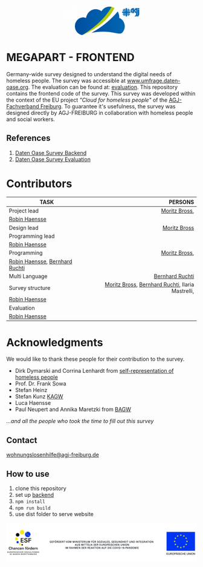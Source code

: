 <p align="center"><a target="_blank" rel="noopener noreferrer"><img width="200" src="docs/logo.png" alt="Vue logo"></a></p>

# MEGAPART - FRONTEND
Germany-wide survey designed to understand the digital needs of homeless people. The survey was accessible at www.umfrage.daten-oase.org. The evaluation can be found at: [evaluation]( https://github.com/AGJ-Freiburg/megapart_evaluation). This repository contains the frontend code of the survey. This survey was developed within the context of the EU project *"Cloud for homeless people"* of the [AGJ-Fachverband Freiburg](https://agj-freiburg.de). To guarantee it's usefulness, the survey was designed directly by AGJ-FREIBURG in collaboration with homeless people and social workers.

## References
1. [Daten Oase Survey Backend](https://github.com/AGJ-Freiburg/DO-survey-backend)
2. [Daten Oase Survey Evaluation](https://github.com/AGJ-Freiburg/DO-survey-evaluation)


# Contributors
| TASK                  | PERSONS                                                          | 
| -------------         |-------------:                                                    | 
| Project lead          | [Moritz Bross](https://github.com/MoritzBross), 
[Robin Haensse](https://github.com/StandardWobin)                                      |
| Design lead           | [Moritz Bross](https://github.com/MoritzBross)                                                     |
| Programming lead      | 
[Robin Haensse](https://github.com/StandardWobin)                                                    | 
| Programming           | [Moritz Bross](https://github.com/MoritzBross), 
[Robin Haensse](https://github.com/StandardWobin), [Bernhard Ruchti](https://github.com/bernhardlruchti)                    | 
| Multi Language        |  [Bernhard Ruchti](https://github.com/bernhardlruchti)                                                 | 
| Survey structure      | [Moritz Bross](https://github.com/MoritzBross), [Bernhard Ruchti](https://github.com/bernhardlruchti), Ilaria Mastrelli, 
[Robin Haensse](https://github.com/StandardWobin)   | 
| Evaluation            | 
[Robin Haensse](https://github.com/StandardWobin)                                                    | 

# Acknowledgments
We would like to thank these people for their contribution to the survey. 
* Dirk Dymarski and Corrina Lenhardt from [self-representation of homeless people](https://selbstvertretung-wohnungsloser-menschen.org/)
* Prof. Dr. Frank Sowa
* Stefan Heinz
* Stefan Kunz [KAGW](https://www.kagw.de/)
* Luca Haensse
* Paul Neupert and Annika Maretzki from [BAGW](https://www.bagw.de)

*...and all the people who took the time to fill out this survey*


## Contact
wohnungslosenhilfe@agj-freiburg.de


## How to use
1. clone this repository
2. set up [backend]( https://github.com/AGJ-Freiburg/megapart_evaluation)
3. ```npm install```
4. ```npm run build```
5. use dist folder to serve website



<img src="docs/eu.jpg" alt="eu-funding" />



